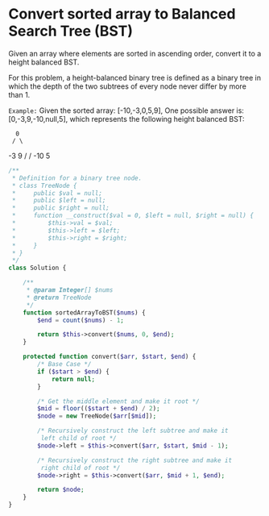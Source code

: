 # Convert sorted array to Balanced Search Tree (BST)

Given an array where elements are sorted in ascending order, convert it to a height balanced BST.

For this problem, a height-balanced binary tree is defined as a binary tree in which the depth of the two subtrees of every node never differ by more than 1.

`Example:`
Given the sorted array: [-10,-3,0,5,9],
One possible answer is: [0,-3,9,-10,null,5], which represents the following height balanced BST:

      0
     / \
   -3   9
   /   /
 -10  5

```php
/**
 * Definition for a binary tree node.
 * class TreeNode {
 *     public $val = null;
 *     public $left = null;
 *     public $right = null;
 *     function __construct($val = 0, $left = null, $right = null) {
 *         $this->val = $val;
 *         $this->left = $left;
 *         $this->right = $right;
 *     }
 * }
 */
class Solution {

    /**
     * @param Integer[] $nums
     * @return TreeNode
     */
    function sortedArrayToBST($nums) {
        $end = count($nums) - 1;

        return $this->convert($nums, 0, $end);
    }

    protected function convert($arr, $start, $end) {
        /* Base Case */
        if ($start > $end) {
            return null;
        }

        /* Get the middle element and make it root */
        $mid = floor(($start + $end) / 2);
        $node = new TreeNode($arr[$mid]);

        /* Recursively construct the left subtree and make it
         left child of root */
        $node->left = $this->convert($arr, $start, $mid - 1);

        /* Recursively construct the right subtree and make it
         right child of root */
        $node->right = $this->convert($arr, $mid + 1, $end);

        return $node;
    }
}
```
